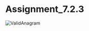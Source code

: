 # Assignment_7.2.3
![ValidAnagram](https://github.com/user-attachments/assets/e90f2f56-7772-4a85-8543-6b6e5519ddf9)
